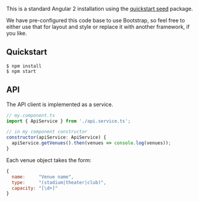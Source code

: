 This is a standard Angular 2 installation using the [quickstart seed](https://github.com/angular/quickstart)
package.

We have pre-configured this code base to use Bootstrap, so feel free to either
use that for layout and style or replace it with another framework, if you like.
## Quickstart

```
$ npm install
$ npm start
```

## API

The API client is implemented as a service.

```javascript
// my.component.ts
import { ApiService } from './api.service.ts';

// in my component constructor
constructor(apiService: ApiService) {
  apiService.getVenues().then(venues => console.log(venues));
}
```

Each venue object takes the form:
```javascript
{
  name:     "Venue name",
  type:     "(stadium|theater|club)",
  capacity: "[\d+]"
}
```
